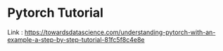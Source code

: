 # Pytorch Tutorial

Link : https://towardsdatascience.com/understanding-pytorch-with-an-example-a-step-by-step-tutorial-81fc5f8c4e8e 
